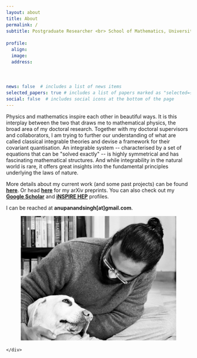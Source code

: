 ```yaml
---
layout: about
title: About
permalink: /
subtitle: Postgraduate Researcher <br> School of Mathematics, University of Leeds

profile:
  align:
  image:
  address:



news: false  # includes a list of news items
selected_papers: true # includes a list of papers marked as "selected={true}"
social: false  # includes social icons at the bottom of the page
---
```


Physics and mathematics inspire each other in beautiful ways. It is this interplay between the two that draws me to mathematical physics, the broad area of my doctoral research. Together with my doctoral supervisors and collaborators, I am trying to further our understanding of what are called classical integrable theories and devise a framework for their covariant quantisation. An integrable system -- characterised by a set of equations that can be "solved exactly" -- is highly symmetrical and has fascinating mathematical structures. And while integrability in the natural world is rare, it offers great insights into the fundamental principles underlying the laws of nature.

More details about my current work (and some past projects) can be found **<a href="https://anupanand.space/research/" target="_self">here</a>**. Or head **<a href="https://arxiv.org/a/singh_a_12.html" target="_self">here</a>** for my arXiv preprints. You can also check out my **<a href="https://scholar.google.com/citations?user=iajG9P8AAAAJ" target="_self">Google Scholar</a>** and **<a href="https://inspirehep.net/authors/1817611" target="_self">iNSPIRE HEP</a>** profiles.

I can be reached at **anupanandsingh[at]gmail.com**.

<div class="row">
    <div class="col-sm mt-3 mt-md-0">
        <figure>

  <picture>
    <img class="img-fluid rounded z-depth-1" src="/assets/img/leo-anup-6.jpg" title="" data-zoomable="">
  </picture>

</figure>

    </div>
</div>
